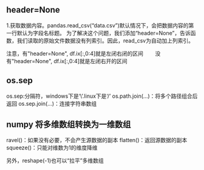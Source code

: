 ## header=None
1.获取数据内容。pandas.read_csv(“data.csv”)默认情况下，会把数据内容的第一行默认为字段名标题。
为了解决这个问题，我们添加“header=None”，告诉函数，我们读取的原始文件数据没有列索引。因此，read_csv为自动加上列索引。

注意，有"header=None", df.ix[:,0:4]就是左闭右闭的区间
&nbsp;&nbsp;&nbsp;&nbsp;&nbsp;&nbsp;&nbsp;没有"header=None", df.ix[:,0:4]就是左闭右开的区间

## os.sep
os.sep:分隔符，windows下是‘\’.linux下是‘/’
os.path.join(...)：将多个路径组合后返回
os.sep.join(...)：连接字符串数组

## numpy 将多维数组转换为一维数组
ravel()：如果没有必要，不会产生源数据的副本 
flatten()：返回源数据的副本 
squeeze()：只能对维数为1的维度降维

另外，reshape(-1)也可以“拉平”多维数组


